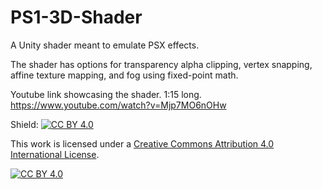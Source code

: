 # PS1-3D-Shader
A Unity shader meant to emulate PSX effects.

The shader has options for transparency alpha clipping, vertex snapping, affine texture mapping, and fog using fixed-point math.

Youtube link showcasing the shader. 1:15 long.
https://www.youtube.com/watch?v=Mjp7MO6nOHw

Shield: [![CC BY 4.0][cc-by-shield]][cc-by]

This work is licensed under a
[Creative Commons Attribution 4.0 International License][cc-by].

[![CC BY 4.0][cc-by-image]][cc-by]

[cc-by]: http://creativecommons.org/licenses/by/4.0/
[cc-by-image]: https://i.creativecommons.org/l/by/4.0/88x31.png
[cc-by-shield]: https://img.shields.io/badge/License-CC%20BY%204.0-lightgrey.svg
